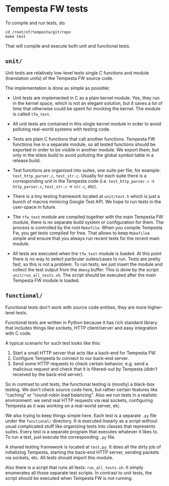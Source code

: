 # Tempesta FW tests

To compile and run tests, do:

    cd /root/of/tempesta/git/repo
    make test

That will compile and execute both unit and functional tests.


## `unit/`

Unit tests are relatively low-level tests single C functions and module (translation units) of the Tempesta FW source code.

The implementation is done as simple as possible:

- Unit tests are implemented in C as a plain kernel module. Yes, they run in the kernel space, which is not an elegant solution, but it saves a lot of time that otherwise could be spent for mocking the kernel. The module is called `tfw_test`.

- All unit tests are contained in this single kernel module in order to avoid polluting real-world systems with testing code.

- Tests are plain C functions that call another functions. Tempesta FW functions live in a separate module, so all tested functions should be exported in order to be visible in another module. We export them, but only in the `DEBUG` build to avoid polluting the global symbol table in a release build.

- Test functions are organized into suites, one suite per file, for example: `test_http_parser.c`, `test_str.c`. Usually for each suite there is a corresponding unit in the Tempesta code (i.e. `test_http_parser.c` -> `http_parser.c`, `test_str.c` -> `str.c`, etc).

- There is a tiny testing framework located at `unit/test.h` which is just a bunch of macros mimicing Google Test API. We hope to run tests in the user-space in future.

- The `tfw_test` module are compiled together with the main Tempesta FW module, there is no separate build system or configuration for them. The process is controlled by the root `Makefile`. When you compile Tempesta Fw, you get tests compiled for free. That allows to keep `Makefile`s simple and ensure that you always run recent tests for the recent main module.

- All tests are executed when the `tfw_test` module is loaded. At this point there is no way to select particular suites/cases to run. Tests are pretty fast, so this is not a problem. To run tests, we just insert the module and collect the test output from the `dmesg` buffer. This is done by the script: `unit/run_all_tests.sh`. The script should be executed after the main Tempesta FW module is loaded.


## `functional/`

Functional tests don't work with source code entities, they are more higher-level tests. 

Functional tests are written in Python because it has rich standard library that includes things like sockets, HTTP client/server and easy integration with C code.

A typical scenario for such test looks like this:

1. Start a small HTTP server that acts like a back-end for Tempesta FW.
2. Configure Tempesta to connect to our back-end server.
3. Send some HTTP requests to check certain behavior, e.g. send a malicious request and check that it is filtered-out by Tempesta (didn't received by the back-end server).

So in contrast to unit tests, the functional testing is (mostly) a black-box testing. We don't check source code here, but rather certain features like "caching" or "round-robin load balancing". Also we run tests in a realistic environment: we send real HTTP requests via real sockets, configuring Tempesta as it was working on a real-world server, etc.

We also trying to keep things simple here. Each test is a separate `.py` file under the `functional/` directory. It is executed linearly as a script without usual complicated stuff like organizing tests into classes that represents suites. Every test is a separate program that executes whatever it likes to. To run a test, just execute the corresponding `.py` file.

A shared testing framework is located at `test.py`. It does all the dirty job of initializing Tempesta, starting the back-end HTTP server, sending packets via sockets, etc. All tests should import this module.

Also there is a script that runs all tests: `run_all_tests.sh`. It simply enumerates all those separate test scripts. In contrast to unit tests, the script should be executed when Tempesta FW is not running.

